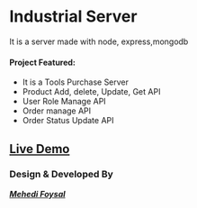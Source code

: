 # Industrial Server

It is a server made with node, express,mongodb

#### Project Featured:

- It is a Tools Purchase Server
- Product Add, delete, Update, Get API
- User Role Manage API
- Order manage API
- Order Status Update API

## [Live Demo](https://zoho-26c66.firebaseapp.com/)

### Design & Developed By
**_[Mehedi Foysal](https://github.com/mehedifoysal)_**